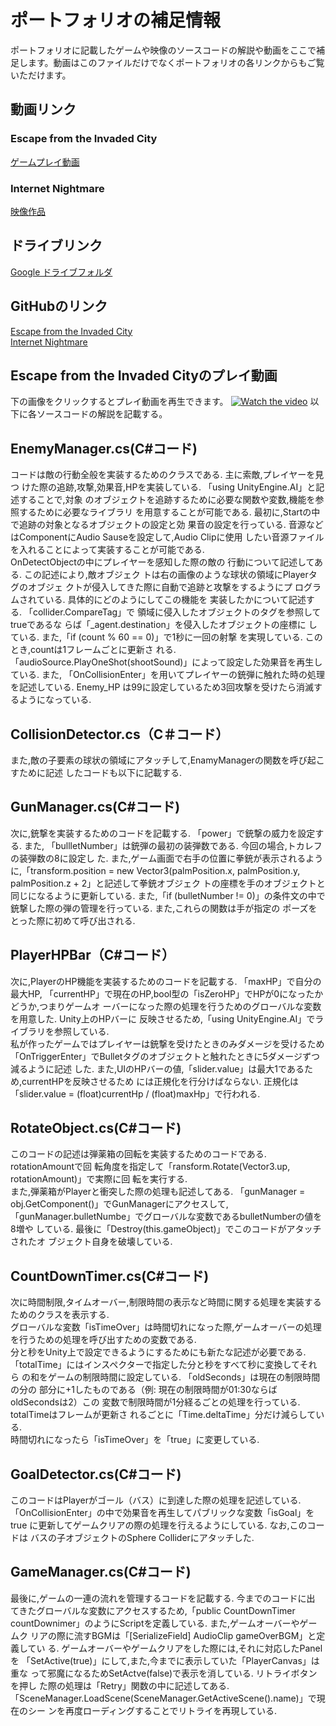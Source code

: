 # ポートフォリオの補足情報
ポートフォリオに記載したゲームや映像のソースコードの解説や動画をここで補足します。動画はこのファイルだけでなくポートフォリオの各リンクからもご覧いただけます。
## 動画リンク

### Escape from the Invaded City
[ゲームプレイ動画](https://www.youtube.com/watch?v=n9LwsK46Pec&t=3s)

### Internet Nightmare
[映像作品](https://youtu.be/uzbohOYJvHI)
## ドライブリンク
[Google ドライブフォルダ](https://drive.google.com/drive/folders/1otDMZh1cRTp-_TWD559aB9Rhrmj3yycE)

## GitHubのリンク
[Escape from the Invaded City](https://github.com/kenh0815/Escape-from-the-Invaded-City) <br>
[Internet Nightmare](https://github.com/kenh0815/Internetnightmare.git) <br>




## Escape from the Invaded Cityのプレイ動画
下の画像をクリックするとプレイ動画を再生できます。
[![Watch the video](https://img.youtube.com/vi/n9LwsK46Pec/maxresdefault.jpg)](https://www.youtube.com/watch?v=n9LwsK46Pec&t=3s)
以下に各ソースコードの解説を記載する。
## EnemyManager.cs(C#コード) 
コードは敵の行動全般を実装するためのクラスである. 主に索敵,プレイヤーを見つ
けた際の追跡,攻撃,効果音,HPを実装している. 「using UnityEngine.AI」と記述することで,対象
のオブジェクトを追跡するために必要な関数や変数,機能を参照するために必要なライブラリ
を用意することが可能である. 最初に,Startの中で追跡の対象となるオブジェクトの設定と効
果音の設定を行っている. 音源などはComponentにAudio Sauseを設定して,Audio Clipに使用
したい音源ファイルを入れることによって実装することが可能である.  
OnDetectObjectの中にプレイヤーを感知した際の敵の
行動について記述してある. この記述により,敵オブジェク
トは右の画像のような球状の領域にPlayerタグのオブジェ
クトが侵入してきた際に自動で追跡と攻撃をするようにプ
ログラムされている. 具体的にどのようにしてこの機能を
実装したかについて記述する. 「collider.CompareTag」で
領域に侵入したオブジェクトのタグを参照してtrueであるな
らば「_agent.destination」を侵入したオブジェクトの座標に
している. また,「if (count % 60 == 0)」で1秒に一回の射撃
を実現している. このとき,countは1フレームごとに更新さ
れる. 「audioSource.PlayOneShot(shootSound)」によって設定した効果音を再生している. また,
「OnCollisionEnter」を用いてプレイヤーの銃弾に触れた時の処理を記述している. Enemy_HP
は99に設定しているため3回攻撃を受けたら消滅するようになっている. 

## CollisionDetector.cs（C＃コード） 
また,敵の子要素の球状の領域にアタッチして,EnamyManagerの関数を呼び起こすために記述
したコードも以下に記載する.  

## GunManager.cs(C#コード)
次に,銃撃を実装するためのコードを記載する. 「power」で銃撃の威力を設定する. また,
「bullletNumber」は銃弾の最初の装弾数である. 今回の場合,トカレフの装弾数の8に設定し
た. また,ゲーム画面で右手の位置に拳銃が表示されるように,「transform.position = new 
Vector3(palmPosition.x, palmPosition.y, palmPosition.z + 2」と記述して拳銃オブジェク
トの座標を手のオブジェクトと同じになるように更新している. また,「if (bulletNumber != 
0)」の条件文の中で銃撃した際の弾の管理を行っている. また,これらの関数は手が指定の
ポーズをとった際に初めて呼び出される.  

## PlayerHPBar（C#コード） 
次に,PlayerのHP機能を実装するためのコードを記載する. 「maxHP」で自分の最大HP, 
「currentHP」で現在のHP,bool型の「isZeroHP」でHPが0になったかどうか,つまりゲームオ
ーバーになった際の処理を行うためのグローバルな変数を用意した. Unity上のHPバーに
反映させるため,「using UnityEngine.AI」でライブラリを参照している.  
 私が作ったゲームではプレイヤーは銃撃を受けたときのみダメージを受けるため
「OnTriggerEnter」でBulletタグのオブジェクトと触れたときに5ダメージずつ減るように記述
した. また,UIのHPバーの値,「slider.value」は最大1であるため,currentHPを反映させるため
には正規化を行分けばならない. 正規化は「slider.value = (float)currentHp / 
(float)maxHp」で行われる.  

## RotateObject.cs(C#コード) 
このコードの記述は弾薬箱の回転を実装するためのコードである. rotationAmountで回
転角度を指定して「ransform.Rotate(Vector3.up, rotationAmount)」で実際に回
転を実行する.  
 また,弾薬箱がPlayerと衝突した際の処理も記述してある. 「gunManager = 
obj.GetComponent<GunManager>()」でGunManagerにアクセスして,
「gunManager.bulletNumbe」でグローバルな変数であるbulletNumberの値を8増や
している. 最後に「Destroy(this.gameObject)」でこのコードがアタッチされたオ
ブジェクト自身を破壊している.

## CountDownTimer.cs(C#コード)
次に時間制限,タイムオーバー,制限時間の表示など時間に関する処理を実装する
ためのクラスを表示する.  
 グローバルな変数「isTimeOver」は時間切れになった際,ゲームオーバーの処理
を行うための処理を呼び出すための変数である.  
 分と秒をUnity上で設定できるようにするためにも新たな記述が必要である. 
「totalTime」にはインスペクターで指定した分と秒をすべて秒に変換してそれら
の和をゲームの制限時間に設定している. 「oldSeconds」は現在の制限時間の分の
部分に+1したものである（例: 現在の制限時間が01:30ならばoldSecondsは2）この
変数で制限時間が1分経るごとの処理を行っている. totalTimeはフレームが更新さ
れるごとに「Time.deltaTime」分だけ減らしている.  
 時間切れになったら「isTimeOver」を「true」に変更している.

 ## GoalDetector.cs(C#コード) 
 このコードはPlayerがゴール（バス）に到達した際の処理を記述している. 
「OnCollisionEnter」の中で効果音を再生してパブリックな変数「isGoal」をtrue
に更新してゲームクリアの際の処理を行えるようにしている. なお,このコードは
バスの子オブジェクトのSphere Colliderにアタッチした. 

## GameManager.cs(C#コード) 
最後に,ゲームの一連の流れを管理するコードを記載する. 今までのコードに出
てきたグローバルな変数にアクセスするため,「public CountDownTimer 
countDownimer」のようにScriptを定義している. また,ゲームオーバーやゲームク
リアの際に流すBGMは「[SerializeField] AudioClip gameOverBGM」と定義してい
る. ゲームオーバーやゲームクリアをした際には,それに対応したPanelを
「SetActive(true)」にして,また,今までに表示していた「PlayerCanvas」は重な
って邪魔になるためSetActve(false)で表示を消している. リトライボタンを押し
た際の処理は「Retry」関数の中に記述してある. 
「SceneManager.LoadScene(SceneManager.GetActiveScene().name)」で現在のシー
ンを再度ローディングすることでリトライを再現している. 
